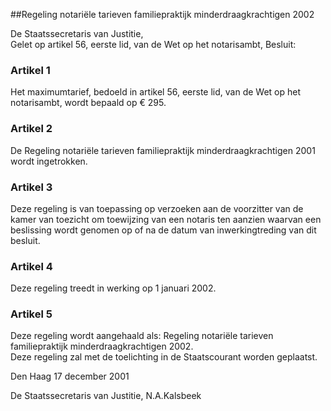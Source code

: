 <meta http-equiv='Content-Type' content='text/html; charset=utf-8' />

##Regeling notariële tarieven familiepraktijk minderdraagkrachtigen 2002

De Staatssecretaris van Justitie,  
Gelet op artikel 56, eerste lid, van de Wet op het notarisambt,
Besluit:    

### Artikel  1  

Het maximumtarief, bedoeld in artikel 56, eerste lid, van de Wet op het notarisambt, wordt bepaald op € 295.  

### Artikel  2  

De Regeling notariële tarieven familiepraktijk minderdraagkrachtigen 2001 wordt ingetrokken.  

### Artikel  3  

Deze regeling is van toepassing op verzoeken aan de voorzitter van de kamer van toezicht om toewijzing van een notaris ten aanzien waarvan een beslissing wordt genomen op of na de datum van inwerkingtreding van dit besluit.  

### Artikel  4  

Deze regeling treedt in werking op 1 januari 2002.  

### Artikel  5  

Deze regeling wordt aangehaald als: Regeling notariële tarieven familiepraktijk minderdraagkrachtigen 2002.  
Deze regeling zal met de toelichting in de Staatscourant worden geplaatst.   

Den Haag 
17 december 2001    

De 
Staatssecretaris van Justitie, 
N.A.Kalsbeek    
